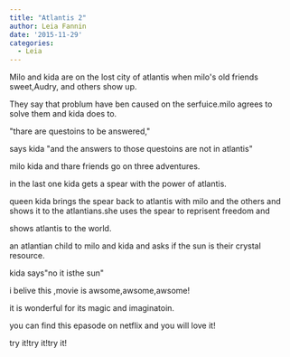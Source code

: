 ```yaml
---
title: "Atlantis 2"
author: Leia Fannin
date: '2015-11-29'
categories:
  - Leia
---
```


Milo and kida are on the lost city of atlantis when milo's old friends  sweet,Audry, and others show up.

They say  that problum have ben caused on the serfuice.milo agrees to solve them and kida does to.

"thare are questoins to be answered,"

says kida "and the answers to those questoins are not in atlantis"

milo kida and thare friends go on three adventures.

in the last one kida gets a spear with the power of atlantis.

queen kida brings the spear back to atlantis with milo and the others and shows it to the atlantians.she uses the spear to reprisent freedom and

shows atlantis to the world.

an atlantian child to milo and kida and asks if the sun is their crystal resource.

kida says"no it isthe sun"

i belive this ,movie is awsome,awsome,awsome!

 it is wonderful for its magic and imaginatoin.
 
 you can find this epasode on netflix and you will love it!
 
 try it!try it!try it!
